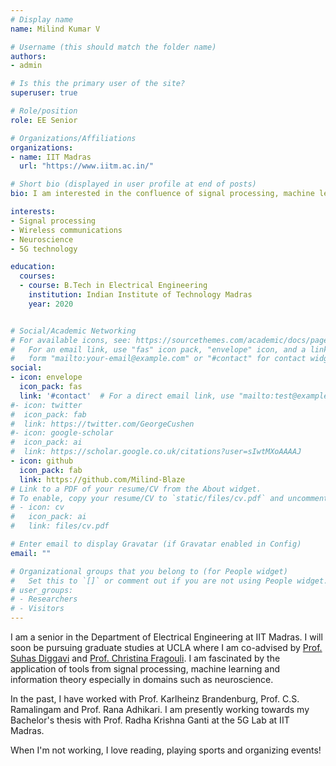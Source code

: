 ```yaml
---
# Display name
name: Milind Kumar V

# Username (this should match the folder name)
authors:
- admin

# Is this the primary user of the site?
superuser: true

# Role/position
role: EE Senior 

# Organizations/Affiliations
organizations:
- name: IIT Madras
  url: "https://www.iitm.ac.in/"

# Short bio (displayed in user profile at end of posts)
bio: I am interested in the confluence of signal processing, machine learning, communications and biology. 

interests:
- Signal processing
- Wireless communications
- Neuroscience
- 5G technology

education:
  courses:
  - course: B.Tech in Electrical Engineering
    institution: Indian Institute of Technology Madras
    year: 2020


# Social/Academic Networking
# For available icons, see: https://sourcethemes.com/academic/docs/page-builder/#icons
#   For an email link, use "fas" icon pack, "envelope" icon, and a link in the
#   form "mailto:your-email@example.com" or "#contact" for contact widget.
social:
- icon: envelope
  icon_pack: fas
  link: '#contact'  # For a direct email link, use "mailto:test@example.org".
#- icon: twitter
#  icon_pack: fab
#  link: https://twitter.com/GeorgeCushen
#- icon: google-scholar
#  icon_pack: ai
#  link: https://scholar.google.co.uk/citations?user=sIwtMXoAAAAJ
- icon: github
  icon_pack: fab
  link: https://github.com/Milind-Blaze
# Link to a PDF of your resume/CV from the About widget.
# To enable, copy your resume/CV to `static/files/cv.pdf` and uncomment the lines below.
# - icon: cv
#   icon_pack: ai
#   link: files/cv.pdf

# Enter email to display Gravatar (if Gravatar enabled in Config)
email: ""

# Organizational groups that you belong to (for People widget)
#   Set this to `[]` or comment out if you are not using People widget.
# user_groups:
# - Researchers
# - Visitors
---
```


I am a senior in the Department of Electrical Engineering at IIT Madras. I will soon be pursuing graduate studies at UCLA where I am co-advised by [Prof. Suhas Diggavi](https://www.ee.ucla.edu/suhas-diggavi/) and [Prof. Christina Fragouli](https://www.ee.ucla.edu/christina-fragouli/). I am fascinated by the application of tools from signal processing, machine learning and information theory especially in domains such as neuroscience. 

In the past, I have worked with Prof. Karlheinz Brandenburg, Prof. C.S. Ramalingam and Prof. Rana Adhikari. I am presently working towards my Bachelor's thesis with Prof. Radha Krishna Ganti at the 5G Lab at IIT Madras. 

When I'm not working, I love reading, playing sports and organizing events! 